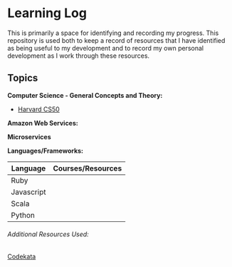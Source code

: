 # Learning Log

This is primarily a space for identifying and recording my progress. This repository is used both to keep a record of resources that I have identified as being useful to my development and to record my own personal development as I work through these resources.

## Topics

**Computer Science - General Concepts and Theory:**

- [Harvard CS50](https://github.com/AnnaHollandSmith/harvard_CS50)

**Amazon Web Services:**

**Microservices**

**Languages/Frameworks:**

Language | Courses/Resources
--- | ---
Ruby |
Javascript |
Scala |
Python |



###### Additional Resources Used:

[Codekata](http://codekata.com/)
